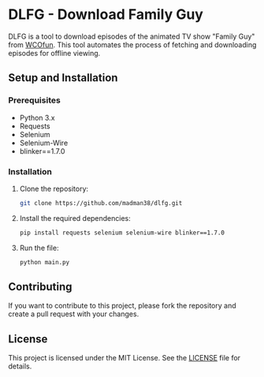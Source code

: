 # DLFG - Download Family Guy

DLFG is a tool to download episodes of the animated TV show "Family Guy" from [WCOfun](https://www.wcofun.net/). This tool automates the process of fetching and downloading episodes for offline viewing.

## Setup and Installation

### Prerequisites

- Python 3.x
- Requests
- Selenium
- Selenium-Wire
- blinker==1.7.0

### Installation

1. Clone the repository:
    ```sh
    git clone https://github.com/madman38/dlfg.git
    ```

2. Install the required dependencies:
    ```sh
    pip install requests selenium selenium-wire blinker==1.7.0
    ```

3. Run the file:
    ```sh
    python main.py
    ```

## Contributing

If you want to contribute to this project, please fork the repository and create a pull request with your changes.

## License

This project is licensed under the MIT License. See the [LICENSE](LICENSE) file for details.
